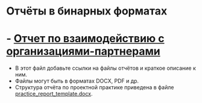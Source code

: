 # Отчёты в бинарных форматах

# - [Отчет по взаимодействию с организациями-партнерами](reports/report_with_partner_DenisenkoKvakin.md)

- В этот файл добавьте ссылки на файлы отчётов и краткое описание к ним.
- Файлы могут быть в форматах DOCX, PDF и др.
- Структура отчёта по проектной практике приведена в файле [practice_report_template.docx](practice_report_template.docx).
